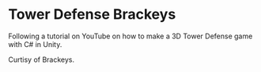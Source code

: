 # Tower Defense Brackeys
Following a tutorial on YouTube on how to make a 3D Tower Defense game with C# in Unity.

Curtisy of Brackeys.
